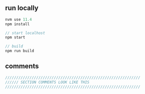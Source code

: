 ## run locally

```javascript
nvm use 11.4
npm install

// start localhost
npm start

// build
npm run build
```

## comments

```javascript
/////////////////////////////////////////////////////////////
////// SECTION COMMENTS LOOK LIKE THIS
/////////////////////////////////////////////////////////////
```
